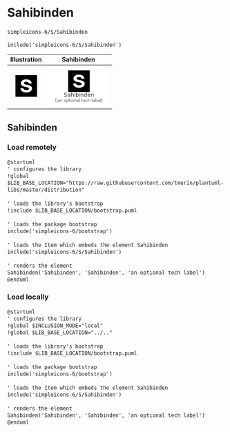 # Sahibinden


```text
simpleicons-6/S/Sahibinden
```

```text
include('simpleicons-6/S/Sahibinden')
```



| Illustration | Sahibinden |
| :---: | :---: |
| ![illustration for Illustration](../../simpleicons-6/S/Sahibinden.png) | ![illustration for Sahibinden](../../simpleicons-6/S/Sahibinden.Local.png) |




## Sahibinden

### Load remotely
```plantuml
@startuml
' configures the library
!global $LIB_BASE_LOCATION="https://raw.githubusercontent.com/tmorin/plantuml-libs/master/distribution"

' loads the library's bootstrap
!include $LIB_BASE_LOCATION/bootstrap.puml

' loads the package bootstrap
include('simpleicons-6/bootstrap')

' loads the Item which embeds the element Sahibinden
include('simpleicons-6/S/Sahibinden')

' renders the element
Sahibinden('Sahibinden', 'Sahibinden', 'an optional tech label')
@enduml
```

### Load locally
```plantuml
@startuml
' configures the library
!global $INCLUSION_MODE="local"
!global $LIB_BASE_LOCATION="../.."

' loads the library's bootstrap
!include $LIB_BASE_LOCATION/bootstrap.puml

' loads the package bootstrap
include('simpleicons-6/bootstrap')

' loads the Item which embeds the element Sahibinden
include('simpleicons-6/S/Sahibinden')

' renders the element
Sahibinden('Sahibinden', 'Sahibinden', 'an optional tech label')
@enduml
```

